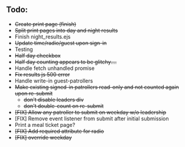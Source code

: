 ## Todo:

* ~~Create print page (finish)~~
* ~~Split print pages into day and night results~~
* Finish night_results.ejs
* ~~Update time/radio/guest upon sign-in~~
* Testing
* ~~Half day checkbox~~
* ~~Half day counting appears to be glitchy....~~
* Handle fetch unhandled promise
* ~~Fix results js 500 error~~
* Handle write-in guest-patrollers
* ~~Make existing signed-in patrollers read-only and not counted again upon re-submit~~
    * ~~don't disable leaders div~~
    * ~~don't double-count on re-submit~~
* ~~[FIX] Allow any patroller to submit on weekday w/o leadership~~
* [FIX] Remove event listener from submit after initial submission
* Print a meal ticket page?
* ~~[FIX] Add required attribute for radio~~
* ~~[FIX] override weekday~~
